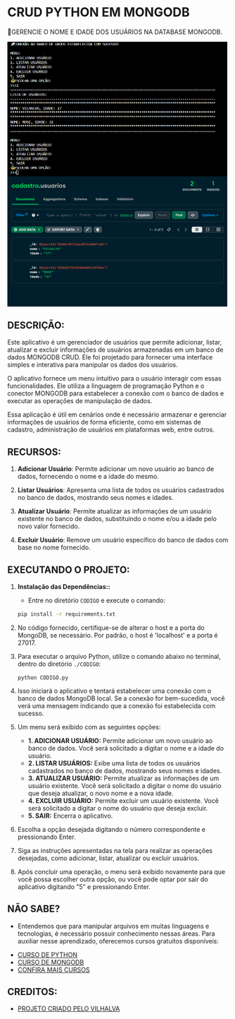 # CRUD PYTHON EM MONGODB
🎈GERENCIE O NOME E IDADE DOS USUÁRIOS NA DATABASE MONGODB.

<img src="./IMAGENS/FOTO_1.png" align="center" width="500"> <br>
<img src="./IMAGENS/FOTO_2.png" align="center" width="500"> <br>

## DESCRIÇÃO:
Este aplicativo é um gerenciador de usuários que permite adicionar, listar, atualizar e excluir informações de usuários armazenadas em um banco de dados MONGODB CRUD. Ele foi projetado para fornecer uma interface simples e interativa para manipular os dados dos usuários.

O aplicativo fornece um menu intuitivo para o usuário interagir com essas funcionalidades. Ele utiliza a linguagem de programação Python e o conector MONGODB para estabelecer a conexão com o banco de dados e executar as operações de manipulação de dados.

Essa aplicação é útil em cenários onde é necessário armazenar e gerenciar informações de usuários de forma eficiente, como em sistemas de cadastro, administração de usuários em plataformas web, entre outros.

## RECURSOS:
1. **Adicionar Usuário**: Permite adicionar um novo usuário ao banco de dados, fornecendo o nome e a idade do mesmo.

2. **Listar Usuários**: Apresenta uma lista de todos os usuários cadastrados no banco de dados, mostrando seus nomes e idades.

3. **Atualizar Usuário**: Permite atualizar as informações de um usuário existente no banco de dados, substituindo o nome e/ou a idade pelo novo valor fornecido.

4. **Excluir Usuário**: Remove um usuário específico do banco de dados com base no nome fornecido.

## EXECUTANDO O PROJETO:
1. **Instalação das Dependências::**
   - Entre no diretório `CODIGO` e execute o comando:

   ```bash
   pip install -r requirements.txt
   ```

2. No código fornecido, certifique-se de alterar o host e a porta do MongoDB, se necessário. Por padrão, o host é 'localhost' e a porta é 27017.

3. Para executar o arquivo Python, utilize o comando abaixo no terminal, dentro do diretório `./CODIGO`:

   ```
   python CODIGO.py
   ```

4. Isso iniciará o aplicativo e tentará estabelecer uma conexão com o banco de dados MongoDB local. Se a conexão for bem-sucedida, você verá uma mensagem indicando que a conexão foi estabelecida com sucesso.

5. Um menu será exibido com as seguintes opções:
   - **1. ADICIONAR USUÁRIO:** Permite adicionar um novo usuário ao banco de dados. Você será solicitado a digitar o nome e a idade do usuário.
   - **2. LISTAR USUÁRIOS:** Exibe uma lista de todos os usuários cadastrados no banco de dados, mostrando seus nomes e idades.
   - **3. ATUALIZAR USUÁRIO:** Permite atualizar as informações de um usuário existente. Você será solicitado a digitar o nome do usuário que deseja atualizar, o novo nome e a nova idade.
   - **4. EXCLUIR USUÁRIO:** Permite excluir um usuário existente. Você será solicitado a digitar o nome do usuário que deseja excluir.
   - **5. SAIR:** Encerra o aplicativo.

6. Escolha a opção desejada digitando o número correspondente e pressionando Enter.
7. Siga as instruções apresentadas na tela para realizar as operações desejadas, como adicionar, listar, atualizar ou excluir usuários.
8. Após concluir uma operação, o menu será exibido novamente para que você possa escolher outra opção, ou você pode optar por sair do aplicativo digitando "5" e pressionando Enter.

## NÃO SABE?
- Entendemos que para manipular arquivos em muitas linguagens e tecnologias, é necessário possuir conhecimento nessas áreas. Para auxiliar nesse aprendizado, oferecemos cursos gratuitos disponíveis:
* [CURSO DE PYTHON](https://github.com/VILHALVA/CURSO-DE-PYTHON)
* [CURSO DE MONGODB](https://github.com/VILHALVA/CURSO-DE-MONGODB)
* [CONFIRA MAIS CURSOS](https://github.com/VILHALVA?tab=repositories&q=+topic:CURSO)

## CREDITOS:
- [PROJETO CRIADO PELO VILHALVA](https://github.com/VILHALVA)


